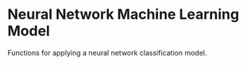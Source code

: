 # Neural Network Machine Learning Model

Functions for applying a neural network classification model.
